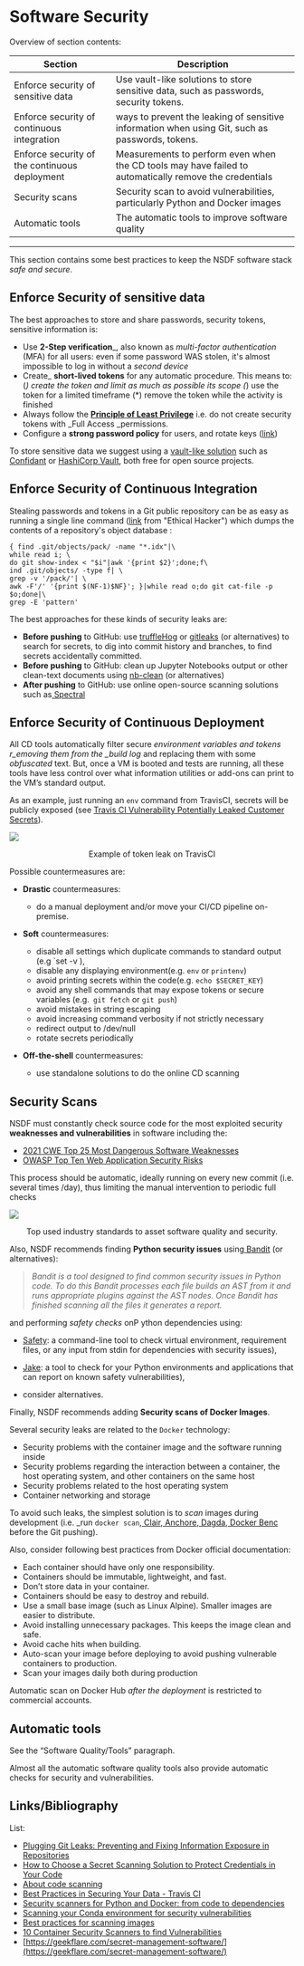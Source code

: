 # Software Security

Overview of section contents:

| Section                                       | Description                                                  |
| --------------------------------------------- | ------------------------------------------------------------ |
| Enforce security of sensitive data            | Use vault-like solutions to store sensitive data, such as passwords, security tokens. |
| Enforce security of continuous integration    | ways to prevent the leaking of sensitive information when using Git, such as passwords, tokens. |
| Enforce security of the continuous deployment | Measurements to perform even when the CD tools may have failed to automatically remove the credentials |
| Security scans                                | Security scan to avoid vulnerabilities, particularly Python and Docker images |
| Automatic tools                               | The automatic tools to improve software quality              |

---

This section contains some best practices to keep the NSDF software stack _safe and secure_.



## Enforce Security of sensitive data

The best approaches to store and share passwords, security tokens, sensitive information is:

- Use **2-Step verification**_, also known as _multi-factor authentication_ (MFA) for all users: even if some password WAS stolen, it's almost impossible to log in without a _second device_
- Create_ **short-lived tokens** for any automatic procedure. This means to:(_) create the token and limit as much as possible its scope (_) use the token for a limited timeframe (\*) remove the token while the activity is finished
- Always follow the [**Principle of Least Privilege**](https://docs.aws.amazon.com/IAM/latest/UserGuide/best-practices.html#grant-least-privilege)  i.e. do not create security tokens with \_Full Access \_permissions.
- Configure a **strong password policy** for users, and rotate keys ([link](https://docs.aws.amazon.com/IAM/latest/UserGuide/id_credentials_access-keys.html#Using_RotateAccessKey))

To store sensitive data we suggest using a <u>vault-like solution</u> such as [Confidant](https://lyft.github.io/confidant/) or [HashiCorp Vault](https://www.vaultproject.io/), both free for open source projects.



## Enforce Security of Continuous Integration

Stealing passwords and tokens in a Git public repository can be as easy as running a single line command ([link](https://twitter.com/TomNomNom/status/1133345832688857095) from "Ethical Hacker") which dumps the contents of a repository's object database :

```shell
{ find .git/objects/pack/ -name "*.idx"|\
while read i; \
do git show-index < "$i"|awk '{print $2}';done;f\
ind .git/objects/ -type f| \
grep -v '/pack/'| \
awk -F'/' '{print $(NF-1)$NF}'; }|while read o;do git cat-file -p $o;done|\
grep -E 'pattern'
```

The best approaches for these kinds of security leaks are:

- **Before pushing** to GitHub: use [truffleHog](https://github.com/trufflesecurity/truffleHog) or [gitleaks](https://github.com/zricethezav/gitleaks) (or alternatives) to search for secrets, to dig into commit history and branches, to find secrets accidentally committed.
- **Before pushing** to GitHub: clean up Jupyter Notebooks output or other clean-text documents using [nb-clean](https://github.com/srstevenson/nb-clean) (or alternatives)
- **After pushing** to GitHub: use online open-source scanning solutions such as[ Spectral](https://spectralops.io/security-vs-deployment-with-scan-one-step/?matchtype=e&creative=566587473774&network=g&device=c&keyword=github%20security%20scanning&country=1008736&campaign=15232525134&adgroup=126978626542&position=&utm_term=github%20security%20scanning&utm_campaign=git-security&utm_source=google.com&utm_medium=cpc&hsa_acc=1287660619&hsa_cam=15232525134&hsa_grp=126978626542&hsa_ad=566587473774&hsa_src=g&hsa_tgt=kwd-703389353225&hsa_kw=github%20security%20scanning&hsa_mt=e&hsa_net=adwords&hsa_ver=3&gclid=Cj0KCQiAieWOBhCYARIsANcOw0wfv7lpUjKXbJxT8cPAu9wSOop87TwjKd-WBEr86tIetskNLGvtgpIaAk-4EALw_wcB)



## Enforce Security of Continuous Deployment

All CD tools automatically filter secure _environment variables and tokens r_emoving them from the \_build log_ and replacing them with some _obfuscated_ text. But, once a VM is booted and tests are running, all these tools have less control over what information utilities or add-ons can print to the VM’s standard output.

As an example, just running an `env` command from TravisCI, secrets will be publicly exposed (see [Travis CI Vulnerability Potentially Leaked Customer Secrets](https://www.infoq.com/news/2021/09/travis-ci-secrets-leak/)).

![](images/travis-leak.png)

<p align='center'>Example of token leak on TravisCI</p>

Possible countermeasures are:

-   **Drastic** countermeasures: 
    -   do a manual deployment and/or move your CI/CD pipeline on-premise.

-   **Soft** countermeasures:
    -   disable all settings which duplicate commands to standard output (e.g \`set -v ),
    -   disable any displaying environment(e.g. `env` or `printenv`)
    -   avoid printing secrets within the code(e.g. `echo $SECRET_KEY`)
    -   avoid any shell commands that may expose tokens or secure variables (e.g.` git fetch` or `git push`)
    -   avoid mistakes in string escaping
    -   avoid increasing command verbosity if not strictly necessary
    -   redirect output to /dev/null
    -   rotate secrets periodically
-   **Off-the-shell** countermeasures:
    -   use standalone solutions to do the online CD scanning



## Security Scans

NSDF must constantly check source code for the most exploited security **weaknesses and vulnerabilities** in software including the:

- [2021 CWE Top 25 Most Dangerous Software Weaknesses](https://cwe.mitre.org/top25/archive/2021/2021_cwe_top25.html)
- [OWASP Top Ten Web Application Security Risks](https://owasp.org/www-project-top-ten/)

This process should be automatic, ideally running on every new commit (i.e. several times /day), thus limiting the manual intervention to periodic full checks

![](images/vulnerabilities.png)

<p align='center'> Top used industry standards to asset software quality and security.</p>

Also, NSDF recommends finding **Python security issues** using[ Bandit](https://github.com/PyCQA/bandit) (or alternatives):

> _Bandit is a tool designed to find common security issues in Python code. To do this Bandit processes each file builds an AST from it and runs appropriate plugins against the AST nodes. Once Bandit has finished scanning all the files it generates a report._



and performing *safety checks* onP ython dependencies using:

- [Safety](https://pyup.io/safety/): a command-line tool to check virtual environment, requirement files, or any input from stdin for dependencies with security issues),[ ](https://github.com/sonatype-nexus-community/jake)

- [Jake](https://github.com/sonatype-nexus-community/jake): a tool to check for your Python environments and applications that can report on known safety vulnerabilities),

- consider alternatives.

  

Finally, NSDF recommends adding **Security scans of Docker Images**. 

Several security leaks are related to the `Docker` technology:

- Security problems with the container image and the software running inside
- Security problems regarding the interaction between a container, the host operating system, and other containers on the same host
- Security problems related to the host operating system
- Container networking and storage

To avoid such leaks, the simplest solution is to *scan* images during development (i.e. \_run `docker scan`,[ Clair](https://github.com/quay/clair),[ Anchore](https://anchore.com/opensource/),[ Dagda](https://github.com/eliasgranderubio/dagda/),[ Docker Benc](https://github.com/docker/docker-bench-security) before the Git pushing). 



Also, consider following best practices from Docker official documentation:

-   Each container should have only one responsibility.
-   Containers should be immutable, lightweight, and fast.
-   Don’t store data in your container.
-   Containers should be easy to destroy and rebuild.
-   Use a small base image (such as Linux Alpine). Smaller images are easier to distribute.
-   Avoid installing unnecessary packages. This keeps the image clean and safe.
-   Avoid cache hits when building.
-   Auto-scan your image before deploying to avoid pushing vulnerable containers to production.
-   Scan your images daily both during production

Automatic scan on Docker Hub _after the deployment_ is restricted to commercial accounts.



## Automatic tools

See the “Software Quality/Tools” paragraph. 

Almost all the automatic software quality tools also provide automatic checks for security and vulnerabilities.



## Links/Bibliography

List:

- [Plugging Git Leaks: Preventing and Fixing Information Exposure in Repositories](https://www.honeybadger.io/blog/git-security/)
- [How to Choose a Secret Scanning Solution to Protect Credentials in Your Code](https://spectralops.io/blog/how-to-choose-a-secret-scanning-solution/)
- [About code scanning](https://docs.github.com/en/code-security/code-scanning/automatically-scanning-your-code-for-vulnerabilities-and-errors/about-code-scanning)
- [Best Practices in Securing Your Data - Travis CI](https://docs.travis-ci.com/user/best-practices-security#recommendations-on-how-to-avoid-leaking-secrets-to-build-logs)
- [Security scanners for Python and Docker: from code to dependencies](https://pythonspeed.com/articles/docker-python-security-scan/)
- [Scanning your Conda environment for security vulnerabilities](https://pythonspeed.com/articles/conda-security-scans/)
- [Best practices for scanning images](https://docs.docker.com/develop/scan-images/)
- [10 Container Security Scanners to find Vulnerabilities](https://geekflare.com/container-security-scanners/)
- [https://geekflare.com/secret-management-software/](https://geekflare.com/secret-management-software/)
